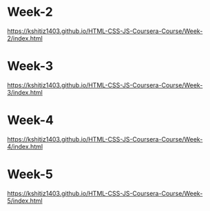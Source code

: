 # Week-2
https://kshitiz1403.github.io/HTML-CSS-JS-Coursera-Course/Week-2/index.html

# Week-3
https://kshitiz1403.github.io/HTML-CSS-JS-Coursera-Course/Week-3/index.html

# Week-4
https://kshitiz1403.github.io/HTML-CSS-JS-Coursera-Course/Week-4/index.html

# Week-5
https://kshitiz1403.github.io/HTML-CSS-JS-Coursera-Course/Week-5/index.html
